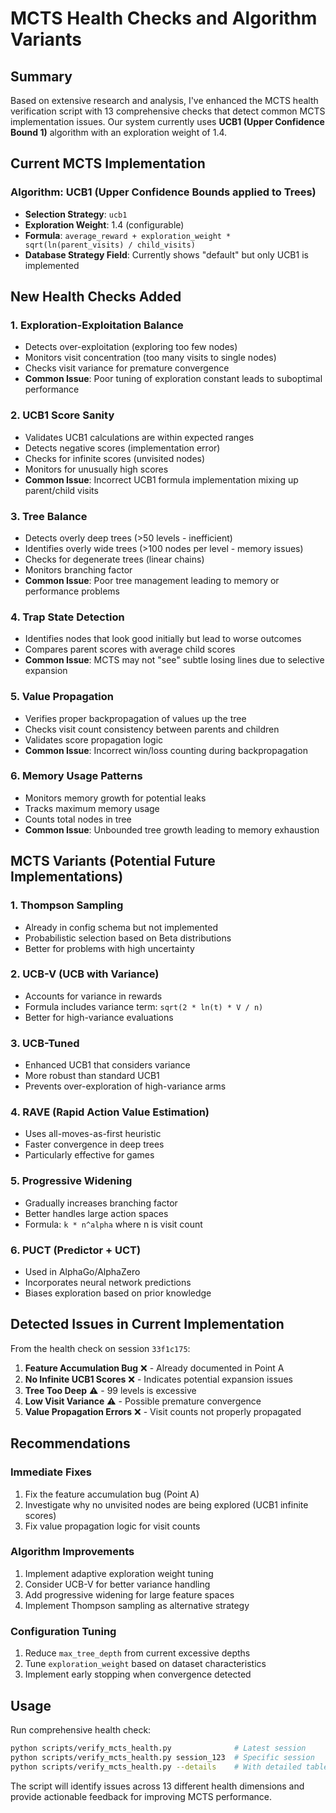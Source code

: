 # MCTS Health Checks and Algorithm Variants

## Summary

Based on extensive research and analysis, I've enhanced the MCTS health verification script with 13 comprehensive checks that detect common MCTS implementation issues. Our system currently uses **UCB1 (Upper Confidence Bound 1)** algorithm with an exploration weight of 1.4.

## Current MCTS Implementation

### Algorithm: UCB1 (Upper Confidence Bounds applied to Trees)
- **Selection Strategy**: `ucb1` 
- **Exploration Weight**: 1.4 (configurable)
- **Formula**: `average_reward + exploration_weight * sqrt(ln(parent_visits) / child_visits)`
- **Database Strategy Field**: Currently shows "default" but only UCB1 is implemented

## New Health Checks Added

### 1. **Exploration-Exploitation Balance**
- Detects over-exploitation (exploring too few nodes)
- Monitors visit concentration (too many visits to single nodes)
- Checks visit variance for premature convergence
- **Common Issue**: Poor tuning of exploration constant leads to suboptimal performance

### 2. **UCB1 Score Sanity**
- Validates UCB1 calculations are within expected ranges
- Detects negative scores (implementation error)
- Checks for infinite scores (unvisited nodes)
- Monitors for unusually high scores
- **Common Issue**: Incorrect UCB1 formula implementation mixing up parent/child visits

### 3. **Tree Balance**
- Detects overly deep trees (>50 levels - inefficient)
- Identifies overly wide trees (>100 nodes per level - memory issues)
- Checks for degenerate trees (linear chains)
- Monitors branching factor
- **Common Issue**: Poor tree management leading to memory or performance problems

### 4. **Trap State Detection**
- Identifies nodes that look good initially but lead to worse outcomes
- Compares parent scores with average child scores
- **Common Issue**: MCTS may not "see" subtle losing lines due to selective expansion

### 5. **Value Propagation**
- Verifies proper backpropagation of values up the tree
- Checks visit count consistency between parents and children
- Validates score propagation logic
- **Common Issue**: Incorrect win/loss counting during backpropagation

### 6. **Memory Usage Patterns**
- Monitors memory growth for potential leaks
- Tracks maximum memory usage
- Counts total nodes in tree
- **Common Issue**: Unbounded tree growth leading to memory exhaustion

## MCTS Variants (Potential Future Implementations)

### 1. **Thompson Sampling**
- Already in config schema but not implemented
- Probabilistic selection based on Beta distributions
- Better for problems with high uncertainty

### 2. **UCB-V (UCB with Variance)**
- Accounts for variance in rewards
- Formula includes variance term: `sqrt(2 * ln(t) * V / n)`
- Better for high-variance evaluations

### 3. **UCB-Tuned**
- Enhanced UCB1 that considers variance
- More robust than standard UCB1
- Prevents over-exploration of high-variance arms

### 4. **RAVE (Rapid Action Value Estimation)**
- Uses all-moves-as-first heuristic
- Faster convergence in deep trees
- Particularly effective for games

### 5. **Progressive Widening**
- Gradually increases branching factor
- Better handles large action spaces
- Formula: `k * n^alpha` where n is visit count

### 6. **PUCT (Predictor + UCT)**
- Used in AlphaGo/AlphaZero
- Incorporates neural network predictions
- Biases exploration based on prior knowledge

## Detected Issues in Current Implementation

From the health check on session `33f1c175`:

1. **Feature Accumulation Bug** ❌ - Already documented in Point A
2. **No Infinite UCB1 Scores** ❌ - Indicates potential expansion issues
3. **Tree Too Deep** ⚠️ - 99 levels is excessive
4. **Low Visit Variance** ⚠️ - Possible premature convergence
5. **Value Propagation Errors** ❌ - Visit counts not properly propagated

## Recommendations

### Immediate Fixes
1. Fix the feature accumulation bug (Point A)
2. Investigate why no unvisited nodes are being explored (UCB1 infinite scores)
3. Fix value propagation logic for visit counts

### Algorithm Improvements
1. Implement adaptive exploration weight tuning
2. Consider UCB-V for better variance handling
3. Add progressive widening for large feature spaces
4. Implement Thompson sampling as alternative strategy

### Configuration Tuning
1. Reduce `max_tree_depth` from current excessive depths
2. Tune `exploration_weight` based on dataset characteristics
3. Implement early stopping when convergence detected

## Usage

Run comprehensive health check:
```bash
python scripts/verify_mcts_health.py              # Latest session
python scripts/verify_mcts_health.py session_123  # Specific session
python scripts/verify_mcts_health.py --details    # With detailed tables
```

The script will identify issues across 13 different health dimensions and provide actionable feedback for improving MCTS performance.